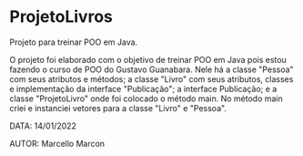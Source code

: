 # ProjetoLivros
 Projeto para treinar POO em Java.

O projeto foi elaborado com o objetivo de treinar POO em Java pois estou fazendo o curso de POO do Gustavo Guanabara. Nele há a classe "Pessoa" com seus atributos e métodos; a classe "Livro" com seus atributos, classes e implementação da interface "Publicação"; a interface Publicação; e a classe "ProjetoLivro" onde foi colocado o método main. No método main criei e instanciei vetores para a classe "Livro" e "Pessoa".

DATA: 14/01/2022

AUTOR: Marcello Marcon
